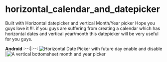 # horizontal_calendar_and_datepicker
  Built with Horizontal datepicker and vertical Month/Year picker Hope you guys love it !!!. if you guys are suffering from creating a calendar which has horizontal dates and vertical year/month this datepicker will be very useful for you guys.

**Android**
:--:|:--:
<img src="https://github.com/karthick-picco/horizontal_calendar_and_datepicker/blob/main/assets/datepicker1%20.jpg" alt="Horizontal Date Picker with future day enable and disable"/>|<img src="https://github.com/karthick-picco/horizontal_calendar_and_datepicker/blob/main/assets/datepicker2%20.jpg" alt="A vertical bottomsheet month and year picker"/>
